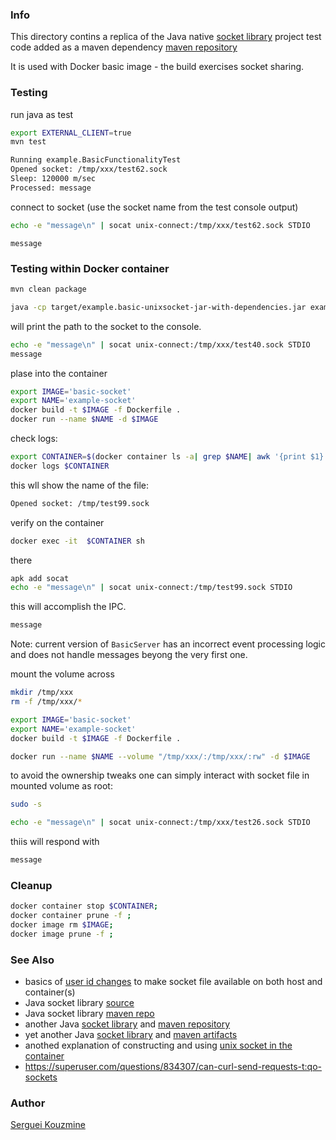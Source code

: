 ### Info

This directory contins a replica of the Java native [socket library](https://github.com/jnr/jnr-unixsocket)
project test code
added as a maven dependency [maven repository](https://mvnrepository.com/artifact/com.github.jnr/jnr-unixsocket)

It is used with Docker basic image - the build  exercises socket sharing.
### Testing
run java as test
```sh
export EXTERNAL_CLIENT=true
mvn test
```
```sh
Running example.BasicFunctionalityTest
Opened socket: /tmp/xxx/test62.sock
Sleep: 120000 m/sec
Processed: message
```
connect to socket (use the socket name from the test console output)
```sh
echo -e "message\n" | socat unix-connect:/tmp/xxx/test62.sock STDIO
```
```text
message
```

### Testing within Docker container
```sh
mvn clean package
```

```sh
java -cp target/example.basic-unixsocket-jar-with-dependencies.jar example.BasicSocketServe
```
will print the path to the socket to the console.

```sh
echo -e "message\n" | socat unix-connect:/tmp/xxx/test40.sock STDIO
message
```

plase into the container
```sh
export IMAGE='basic-socket'
export NAME='example-socket'
docker build -t $IMAGE -f Dockerfile .
docker run --name $NAME -d $IMAGE
```

check logs:
```sh
export CONTAINER=$(docker container ls -a| grep $NAME| awk '{print $1}')
docker logs $CONTAINER
```
this wll show the name of the file:
```sh
Opened socket: /tmp/test99.sock
```
verify on the container
```sh
docker exec -it  $CONTAINER sh
```
there
```sh
apk add socat
echo -e "message\n" | socat unix-connect:/tmp/test99.sock STDIO 
```
this will accomplish the IPC.
```sh
message
```
Note: current version of `BasicServer` has an incorrect event processing logic and 
does not handle messages beyong the very first one.

mount the volume across

```sh
mkdir /tmp/xxx
rm -f /tmp/xxx/*

export IMAGE='basic-socket'
export NAME='example-socket'
docker build -t $IMAGE -f Dockerfile .

docker run --name $NAME --volume "/tmp/xxx/:/tmp/xxx/:rw" -d $IMAGE
```
to avoid the ownership tweaks one can simply interact with socket file in mounted volume as root:

```sh
sudo -s
```
```sh
echo -e "message\n" | socat unix-connect:/tmp/xxx/test26.sock STDIO
```
thiis will respond with
```sh
message
```
### Cleanup

```sh
docker container stop $CONTAINER;
docker container prune -f ;
docker image rm $IMAGE;
docker image prune -f ;
```

### See  Also

 * basics of [user id changes](https://www.jujens.eu/posts/en/2017/Feb/15/docker-unix-socket/) to make socket file available on both host and container(s)
 * Java socket library [source](https://github.com/mcfunley/juds)
 * Java socket library [maven repo](https://mvnrepository.com/artifact/uk.co.caprica/juds)
 * another Java [socket library](https://github.com/jnr/jnr-unixsocket) and [maven repository](https://mvnrepository.com/artifact/com.github.jnr/jnr-unixsocket)
 * yet another Java [socket library](https://github.com/kohlschutter/junixsocket) and [maven artifacts](https://mvnrepository.com/artifact/com.kohlschutter.junixsocket)
 * anothed explanation of constructing and using [unix socket in the container](https://medium.com/better-programming/about-var-run-docker-sock-3bfd276e12fd)
 * https://superuser.com/questions/834307/can-curl-send-requests-t:qo-sockets 

### Author
[Serguei Kouzmine](kouzmine_serguei@yahoo.com)


